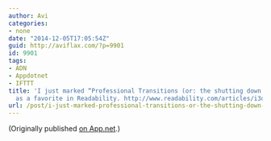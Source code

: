 ```yaml
---
author: Avi
categories:
- none
date: "2014-12-05T17:05:54Z"
guid: http://aviflax.com/?p=9901
id: 9901
tags:
- ADN
- Appdotnet
- IFTTT
title: 'I just marked “Professional Transitions (or: the shutting down of Mozilla Labs)”
  as a favorite in Readability. http://www.readability.com/articles/i3dmpcgy'
url: /post/i-just-marked-professional-transitions-or-the-shutting-down-of-mozilla-labs-as-a-favorite-in-readability-httpwww-readability-comarticlesi3dmpcgy/
---
```

(Originally published [on App.net](http://alpha.app.net/aviflax/post/44924627).)